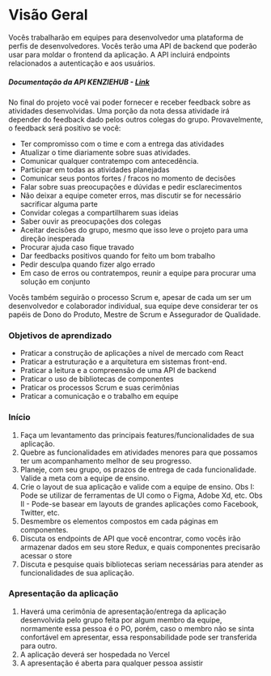 # Visão Geral
Vocês trabalharão em equipes para desenvolvedor uma plataforma de perfis de desenvolvedores. Vocês terão uma API de backend que poderão usar para moldar o frontend da aplicação. A API incluirá endpoints relacionados a autenticação e aos usuários.

##### Documentação da API KENZIEHUB - [Link](https://gitlab.com/ka-br-jul-2020/kenziehub-api/-/blob/master/readme.md)

No final do projeto você vai poder fornecer e receber feedback sobre as atividades desenvolvidas. Uma porção da nota dessa atividade irá depender do feedback dado pelos outros colegas do grupo. Provavelmente, o feedback será positivo se você:

- Ter compromisso com o time e com a entrega das atividades
- Atualizar o time diariamente sobre suas atividades.
- Comunicar qualquer contratempo com antecedência.
- Participar em todas as atividades planejadas
- Comunicar seus pontos fortes / fracos no momento de decisões
- Falar sobre suas preocupações e dúvidas e pedir esclarecimentos
- Não deixar a equipe cometer erros, mas discutir se for necessário sacrificar alguma parte
- Convidar colegas a compartilharem suas ideias
- Saber ouvir as preocupações dos colegas
- Aceitar decisões do grupo, mesmo que isso leve o projeto para uma direção inesperada
- Procurar ajuda caso fique travado
- Dar feedbacks positivos quando for feito um bom trabalho
- Pedir desculpa quando fizer algo errado
- Em caso de erros ou contratempos, reunir a equipe para procurar uma solução em conjunto

Vocês também seguirão o processo Scrum e, apesar de cada um ser um desenvolvedor e colaborador individual, sua equipe deve considerar ter os papéis de Dono do Produto, Mestre de Scrum e Assegurador de Qualidade.

### Objetivos de aprendizado
- Praticar a construção de aplicações a nível de mercado com React
- Praticar a estruturação e a arquitetura em sistemas front-end.
- Praticar a leitura e a compreensão de uma API de backend
- Praticar o uso de bibliotecas de componentes
- Praticar os processos Scrum e suas cerimônias
- Praticar a comunicação e o trabalho em equipe
 

### Início
1. Faça um levantamento das principais features/funcionalidades de sua aplicação.
2. Quebre as funcionalidades em atividades menores para que possamos ter um acompanhamento melhor de seu progresso.
3. Planeje, com seu grupo, os prazos de entrega de cada funcionalidade. Valide a meta com a equipe de ensino.
4. Crie o layout de sua aplicação e valide com a equipe de ensino. Obs I: Pode se utilizar de ferramentas de UI como o Figma, Adobe Xd, etc. Obs II - Pode-se basear em layouts de grandes aplicações como Facebook, Twitter, etc.
5. Desmembre os elementos compostos em cada páginas em componentes.
6. Discuta os endpoints de API que você encontrar, como vocês irão armazenar dados em seu store Redux, e quais componentes precisarão acessar o store
7. Discuta e pesquise quais bibliotecas seriam necessárias para atender as funcionalidades de sua aplicação.


### Apresentação da aplicação
1. Haverá uma cerimônia de apresentação/entrega da aplicação desenvolvida pelo grupo feita por algum membro da equipe, normamente essa pessoa é o PO, porém, caso o membro não se sinta confortável em apresentar, essa responsabilidade pode ser transferida para outro.
2. A aplicação deverá ser hospedada no Vercel
3. A apresentação é aberta para qualquer pessoa assistir